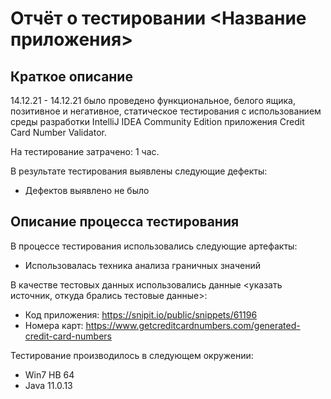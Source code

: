 # Отчёт о тестировании <Название приложения>

## Краткое описание

14.12.21 - 14.12.21 было проведено функциональное, белого ящика, позитивное и негативное, статическое тестирования с использованием среды разработки IntelliJ IDEA Community Edition приложения Credit Card Number Validator.

На тестирование затрачено: 1 час.

В результате тестирования выявлены следующие дефекты:
* Дефектов выявлено не было

## Описание процесса тестирования

В процессе тестирования использовались следующие артефакты:
* Использовалась техника анализа граничных значений


В качестве тестовых данных использовались данные <указать источник, откуда брались тестовые данные>:
* Код приложения: <https://snipit.io/public/snippets/61196>
* Номера карт: <https://www.getcreditcardnumbers.com/generated-credit-card-numbers>

Тестирование производилось в следующем окружении:
* Win7 HB 64
* Java 11.0.13